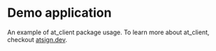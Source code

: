 # Demo application

An example of at_client package usage. To learn more about at_client, checkout [atsign.dev](https://atsign.dev/docs/overview/).
